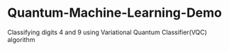 # Quantum-Machine-Learning-Demo
Classifying digits 4 and 9 using Variational Quantum Classifier(VQC) algorithm
